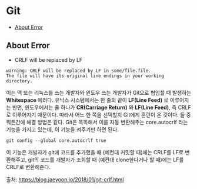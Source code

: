 # Git
- [About Error](#About-Error)

## About Error
- CRLF will be replaced by LF
```
warning: CRLF will be replaced by LF in some/file.file.
The file will have its original line endings in your working directory.
```
이는 맥 또는 리눅스를 쓰는 개발자와 윈도우 쓰는 개발자가 Git으로 협업할 때 발생하는 **Whitespace** 에러다. 유닉스 시스템에서는 한 줄의 끝이 **LF(Line Feed)** 로 이루어지는 반면, 윈도우에서는 줄 하나가 **CR(Carriage Return)** 와 **LF(Line Feed)**, 즉 CRLF로 이루어지기 때문이다. 따라서 어느 한 쪽을 선택할지 Git에게 혼란이 온 것이다. 둘 중 뭐든간에 해결 방법은 같다. Git은 똑똑해서 이를 자동 변환해주는 core.autocrlf 라는 기능을 가지고 있는데, 이 기능을 켜주기만 하면 된다.
```git
git config --global core.autocrlf true
```
이 기능은 개발자가 git에 코드를 추가했을 때 (예컨대 커밋할 때)에는 CRLF를 LF로 변환해주고, git의 코드를 개발자가 조회할 때 (예컨대 clone한다거나 할 때)에는 LF를 CRLF로 변환해준다.

출처: https://blog.jaeyoon.io/2018/01/git-crlf.html
